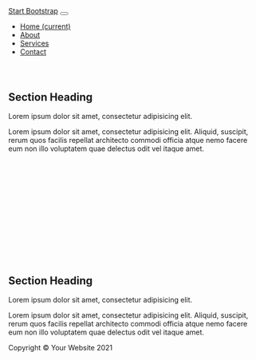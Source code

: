 <!DOCTYPE html>
<html lang="hu">

<head>

  <meta charset="utf-8">
  <meta name="viewport" content="width=device-width, initial-scale=1, shrink-to-fit=no">
  <meta name="description" content="">
  <meta name="author" content="">

  <title>Full Width Pics - Start Bootstrap Template</title>

  <!-- Bootstrap core CSS -->
  <link href="vendor/bootstrap/css/bootstrap.min.css" rel="stylesheet">

  <!-- Custom styles for this template -->
  <link href="css/full-width-pics.css" rel="stylesheet">

</head>

<body>

  <!-- Navigation -->
  <nav class="navbar navbar-expand-lg navbar-dark bg-dark fixed-top">
    <div class="container">
      <a class="navbar-brand" href="#">Start Bootstrap</a>
      <button class="navbar-toggler" type="button" data-toggle="collapse" data-target="#navbarResponsive" aria-controls="navbarResponsive" aria-expanded="false" aria-label="Toggle navigation">
        <span class="navbar-toggler-icon"></span>
      </button>
      <div class="collapse navbar-collapse" id="navbarResponsive">
        <ul class="navbar-nav ml-auto">
          <li class="nav-item active">
            <a class="nav-link" href="#">Home
              <span class="sr-only">(current)</span>
            </a>
          </li>
          <li class="nav-item">
            <a class="nav-link" href="#">About</a>
          </li>
          <li class="nav-item">
            <a class="nav-link" href="#">Services</a>
          </li>
          <li class="nav-item">
            <a class="nav-link" href="#">Contact</a>
          </li>
        </ul>
      </div>
    </div>
  </nav>

  <!-- Header - set the background image for the header in the line below -->
  <header class="py-5 bg-image-full" style="background-image: url('https://unsplash.it/1900/1080?image=1076');">
    <img class="img-fluid d-block mx-auto" src="http://placehold.it/200x200&text=Logo" alt="">
  </header>

  <!-- Content section -->
  <section class="py-5">
    <div class="container">
      <h1>Section Heading</h1>
      <p class="lead">Lorem ipsum dolor sit amet, consectetur adipisicing elit.</p>
      <p>Lorem ipsum dolor sit amet, consectetur adipisicing elit. Aliquid, suscipit, rerum quos facilis repellat architecto commodi officia atque nemo facere eum non illo voluptatem quae delectus odit vel itaque amet.</p>
    </div>
  </section>

  <!-- Image element - set the background image for the header in the line below -->
  <div class="py-5 bg-image-full" style="background-image: url('https://unsplash.it/1900/1080?image=1081');">
    <!-- Put anything you want here! There is just a spacer below for demo purposes! -->
    <div style="height: 200px;"></div>
  </div>

  <!-- Content section -->
  <section class="py-5">
    <div class="container">
      <h1>Section Heading</h1>
      <p class="lead">Lorem ipsum dolor sit amet, consectetur adipisicing elit.</p>
      <p>Lorem ipsum dolor sit amet, consectetur adipisicing elit. Aliquid, suscipit, rerum quos facilis repellat architecto commodi officia atque nemo facere eum non illo voluptatem quae delectus odit vel itaque amet.</p>
    </div>
  </section>

  <!-- Footer -->
  <footer class="py-5 bg-dark">
    <div class="container">
      <p class="m-0 text-center text-white">Copyright &copy; Your Website 2021</p>
    </div>
    <!-- /.container -->
  </footer>

  <!-- Bootstrap core JavaScript -->
  <script src="vendor/jquery/jquery.min.js"></script>
  <script src="vendor/bootstrap/js/bootstrap.bundle.min.js"></script>

</body>

</html>
